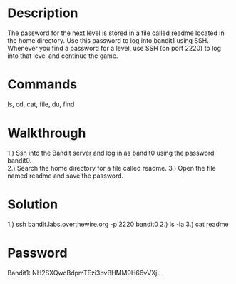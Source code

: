 # Description
The password for the next level is stored in a file called readme located in the home directory. Use this password to log into bandit1 using SSH. Whenever you find a password for a level, use SSH (on port 2220) to log into that level and continue the game.
# Commands
ls, cd, cat, file, du, find
# Walkthrough
1.) Ssh into the Bandit server and log in as bandit0 using the password bandit0. <br />
2.) Search the home directory for a file called readme.
3.) Open the file named readme and save the password.
# Solution
1.) ssh bandit.labs.overthewire.org -p 2220 bandit0
2.) ls -la
3.) cat readme
# Password
Bandit1: NH2SXQwcBdpmTEzi3bvBHMM9H66vVXjL
